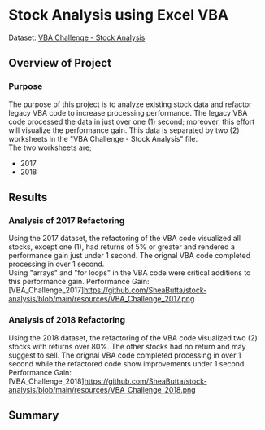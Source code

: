 # Stock Analysis using Excel VBA

Dataset: [VBA Challenge - Stock Analysis](https://github.com/SheaButta/stock-analysis/blob/main/VBA_Challenge.xlsm)

## Overview of Project

### Purpose
The purpose of this project is to analyze existing stock data and refactor legacy VBA code to increase 
processing performance. The legacy VBA code processed the data in just over one (1) second; moreover, this effort 
will visualize the performance gain. This data is separated by two (2) worksheets in the "VBA Challenge - Stock Analysis" file.  
The two worksheets are;
- 2017
- 2018


## Results

### Analysis of 2017 Refactoring
Using the 2017 dataset, the refactoring of the VBA code visualized all stocks, except one (1), had returns of 5% or 
greater and rendered a performance gain just under 1 second. The orignal VBA code completed processing in over 1 second.  
Using "arrays" and "for loops" in the VBA code were critical additions to this performance gain.
Performance Gain: [VBA_Challenge_2017]https://github.com/SheaButta/stock-analysis/blob/main/resources/VBA_Challenge_2017.png

### Analysis of 2018 Refactoring
Using the 2018 dataset, the refactoring of the VBA code visualized two (2) stocks with returns over 80%.  The other stocks had no return and
may suggest to sell.  The orignal VBA code completed processing in over 1 second while the refactored code show improvements under 1 second.
Performance Gain: [VBA_Challenge_2018]https://github.com/SheaButta/stock-analysis/blob/main/resources/VBA_Challenge_2018.png


## Summary

